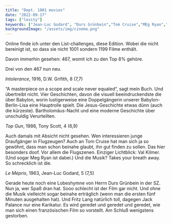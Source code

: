 ```yaml
---
title: "Dept. 1001 movies"
date: "2022-09-17"
tags: ["levity"]
keywords: ["Jean-Luc Godard", "Durs Grünbein","Tom Cruise","MEg Ryan","Val Killmer","D.W. Grifith","Tony Scott", "Constance Talmadge"]
backgroundImage: "/assets/img/cinema.png"
---
```

Online finde ich unter den List-challenges, diese Edition. Wobei die nicht bereinigt ist, so dass sie nicht 1001 sondern 1199 Filme enthält.

Davon immerhin gesehen: 467, womit ich zu den Top 8% gehöre.

Drei von den 467 nun neu.

*Intolerance*, 1916, D.W. Grifith, 8 (7,7)

“A masterpiece on a scope and scale never equaled“, sagt mein Buch. Und übertreibt nicht. Vier Geschichten, davon die visuell beeindruckendste die über Babylon, worin lustigerweise eine Doppelgängerin unserer Babylon-Berlin-Lisa eine Hauptrolle spielt. Die Jesus-Geschichte etwas dünn (auch die kürzeste). Bartholomäus-Nacht und eine moderne Geschichte über unschuldig Verurteilten.

*Top Gun*, 1986, Tony Scott, 4 (6,9)

Auch damals mit Absicht nicht gesehen. Wen interessieren junge Draufgänger in Flugzeugen? Auch an Tom Cruise hat man sich ja so gewöhnt, dass man schon beinahe glaubt, ihn gut finden zu sollen.
Das hier besonders doof. Vor allem die Flugszenen. Einziger Lichtblick: Val Kilmer. (Und sogar Meg Ryan ist dabei.) Und die Musik? Takes your breath away. So schrecklich ist die.

*Le Mépris*, 1963, Jean-Luc Godard, 5 (7,5)

Gerade heute noch eine Lobeshymne von Herrn Durs Grünbein in der SZ. Nun ja, wer Spaß dran hat. Sooo schlecht ist der Film gar nicht. Und ohne die Musik vielleicht sogar beinahe erträglich (wenn man die ersten fünf Minuten ausgehalten hat). Und Fritz Lang natürlich toll, dagegen Jack Palance nur eine Karikatur. 
Es wird geredet und geredet und geredet, wie man sich einen französischen Film so vorstellt. Am Schluß wenigstens gestorben.